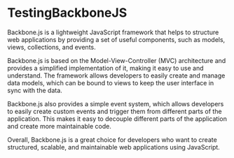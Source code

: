 # TestingBackboneJS

Backbone.js is a lightweight JavaScript framework that helps to structure web applications by providing a set of useful components, such as models, views, collections, and events.

Backbone.js is based on the Model-View-Controller (MVC) architecture and provides a simplified implementation of it, making it easy to use and understand. The framework allows developers to easily create and manage data models, which can be bound to views to keep the user interface in sync with the data.

Backbone.js also provides a simple event system, which allows developers to easily create custom events and trigger them from different parts of the application. This makes it easy to decouple different parts of the application and create more maintainable code.

Overall, Backbone.js is a great choice for developers who want to create structured, scalable, and maintainable web applications using JavaScript.
